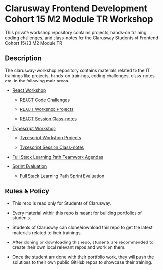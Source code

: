 # Clarusway Frontend Development Cohort 15 M2 Module TR Workshop

This private workshop repository contains projects, hands-on training, coding challenges, and class-notes for the Clarusway Students of Frontend Cohort 15/23 M2 Module TR

## Description

The clarusway-workshop repository contains materials related to the IT trainings like projects, hands-on trainings, coding challenges, class-notes etc. in the following main areas.


- [React Workshop](./react/README.md)

  - [REACT Code Challenges](./react/coding-challenges/README.md)

  - [REACT Workshop Projects](./react/projects/README.md)

  - [REACT Session Class-notes](./react/class-notes/README.md)


- [Typescript Workshop](./typescript/README.md)
  - [Typescript Workshop Projects](./typescript/projects/README.md)

  - [Typescript Session Class-notes](./typescript/class-notes/README.md)

- [Full Stack Learning Path Teamwork Agendas](./teamwork-agendas/README.md)


- [Sprint Evaluation](./sprint-evaluation/README.md)

    - [Full Stack Learning Path Sprint Evaluation](./sprint-evaluation/README.md)


## Rules & Policy

- This repo is read only for Students of Clarusway.

- Every material within this repo is meant for building portfolios of students.

- Students of Clarusway can clone/download this repo to get the latest materials related to their trainings.

- After cloning or downloading this repo, students are recommended to create their own local relevant repos and work on them.

- Once the student are done with their portfolio work, they will push the solutions to their own public GitHub repos to showcase their training.
